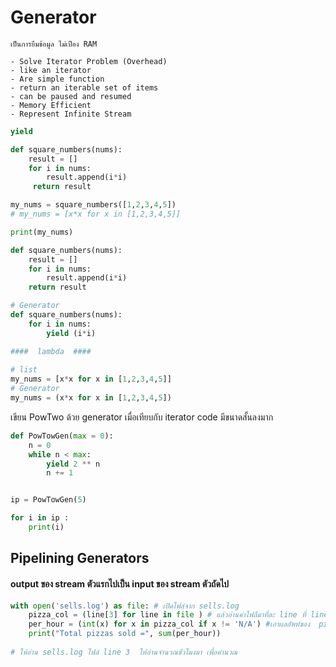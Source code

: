 # Generator
` เป็นการยืมข้อมูล ไม่เปือง RAM `
```
- Solve Iterator Problem (Overhead)
- like an iterator
- Are simple function
- return an iterable set of items 
- can be paused and resumed
- Memory Efficient
- Represent Infinite Stream
```

```python
yield
```

```python
def square_numbers(nums):
    result = []
    for i in nums:
        result.append(i*i)
     return result

my_nums = square_numbers([1,2,3,4,5])
# my_nums = [x*x for x in [1,2,3,4,5]]

print(my_nums)


```

```python
def square_numbers(nums):
    result = []
    for i in nums:
        result.append(i*i)
    return result

# Generator
def square_numbers(nums):
    for i in nums:
        yield (i*i)

####  lambda  ####
       
# list 
my_nums = [x*x for x in [1,2,3,4,5]]
# Generator
my_nums = (x*x for x in [1,2,3,4,5])

```

เขียน PowTwo ด้วย generator เมื่อเทียบกับ iterator code มีขนาดสั้นลงมาก
```python
def PowTowGen(max = 0):
    n = 0
    while n < max:
        yield 2 ** n
        n += 1


ip = PowTowGen(5)

for i in ip :
    print(i)

```

## Pipelining Generators
#### output ของ stream ตัวแรกไปเป็น input ของ stream ตัวถัดไป
```python
with open('sells.log') as file: # เปิดไฟลฺ์จาก sells.log
    pizza_col = (line[3] for line in file ) # แล้วอ่านค่าไฟลืมาที่ละ line ที่ line 4 index[3] 
    per_hour = (int(x) for x in pizza_col if x != 'N/A') #เอาผลลัพท์ของ  pizza_col  มาวนต่อหา per_hour 'มี col ที่ไม่เท่ากับ 'N/A' หรือไม่'
    print("Total pizzas sold =", sum(per_hour)) 
    
# ให้อ่าน sells.log ไฟล์ line 3  ให้อ่านจำนวณชัวโมงมา เพื่อคำนวณ

```